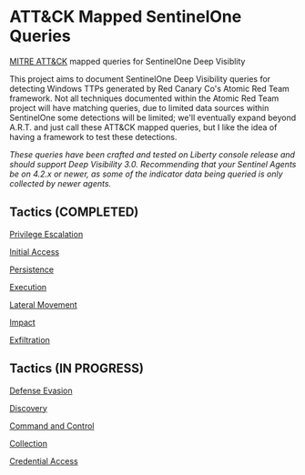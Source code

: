 # ATT&amp;CK Mapped SentinelOne Queries
[MITRE ATT&amp;CK](https://attack.mitre.org/) mapped queries for SentinelOne Deep Visiblity

This project aims to document SentinelOne Deep Visibility queries for detecting Windows TTPs generated by Red Canary Co's Atomic Red Team framework. Not all techniques documented within the Atomic Red Team project will have matching queries, due to limited data sources within SentinelOne some detections will be limited; we'll eventually expand beyond A.R.T. and just call these ATT&CK mapped queries, but I like the idea of having a framework to test these detections. 

*These queries have been crafted and tested on Liberty console release and should support Deep Visibility 3.0. Recommending that your Sentinel Agents be on 4.2.x or newer, as some of the indicator data being queried is only collected by newer agents.*


## Tactics (COMPLETED)
[Privilege Escalation](https://github.com/keyboardcrunch/SentinelOne-ATTACK-Queries/blob/master/Tactics/PrivilegeEscalation.md)

[Initial Access](https://github.com/keyboardcrunch/SentinelOne-ATTACK-Queries/blob/master/Tactics/InitialAccess.md)

[Persistence](https://github.com/keyboardcrunch/SentinelOne-ATTACK-Queries/blob/master/Tactics/Persistence.md)

[Execution](https://github.com/keyboardcrunch/SentinelOne-ATTACK-Queries/blob/master/Tactics/Execution.md)

[Lateral Movement](https://github.com/keyboardcrunch/SentinelOne-ATTACK-Queries/blob/master/Tactics/LateralMovement.md)

[Impact](https://github.com/keyboardcrunch/SentinelOne-ATTACK-Queries/blob/master/Tactics/Impact.md)

[Exfiltration](https://github.com/keyboardcrunch/SentinelOne-ATTACK-Queries/blob/master/Tactics/Exfiltration.md)


## Tactics (IN PROGRESS)

[Defense Evasion](https://github.com/keyboardcrunch/SentinelOne-ATTACK-Queries/blob/master/Tactics/DefenseEvasion.md)

[Discovery](https://github.com/keyboardcrunch/SentinelOne-ATTACK-Queries/blob/master/Tactics/Discovery.md)

[Command and Control](https://github.com/keyboardcrunch/SentinelOne-ATTACK-Queries/blob/master/Tactics/CommandAndControl.md)

[Collection](https://github.com/keyboardcrunch/SentinelOne-ATTACK-Queries/blob/master/Tactics/Collection.md)

[Credential Access](https://github.com/keyboardcrunch/SentinelOne-ATTACK-Queries/blob/master/Tactics/CredentialAccess.md)